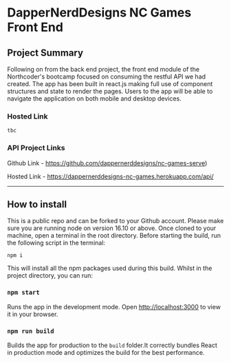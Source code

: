 # DapperNerdDesigns NC Games Front End

## Project Summary

Following on from the back end project, the front end module of the Northcoder's bootcamp focused on consuming the restful API we had created. The app has been built in react.js making full use of component structures and state to render the pages. Users to the app will be able to navigate the application on both mobile and desktop devices.

### Hosted Link

    tbc

### API Project Links

Github Link - https://github.com/dappernerddesigns/nc-games-serve)

Hosted Link - https://dappernerddesigns-nc-games.herokuapp.com/api/

---

## How to install

This is a public repo and can be forked to your Github account. Please make sure you are running node on version 16.10 or above.
Once cloned to your machine, open a terminal in the root directory. Before starting the build, run the following script in the terminal:

`npm i`

This will install all the npm packages used during this build. Whilst in the project directory, you can run:

### `npm start`

Runs the app in the development mode. Open [http://localhost:3000](http://localhost:3000) to view it in your browser.

### `npm run build`

Builds the app for production to the `build` folder.It correctly bundles React in production mode and optimizes the build for the best performance.
